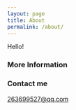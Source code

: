 ```yaml
---
layout: page
title: About
permalink: /about/
---
```


Hello!

### More Information



### Contact me

[263699527@qq.com](mailto:263699527@qq.com)